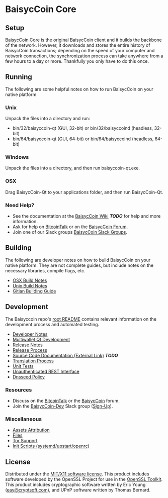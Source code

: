 BaisycCoin Core
=====================

Setup
---------------------
[BaisycCoin Core](http://baisyccoin.org/wallet) is the original BaisycCoin client and it builds the backbone of the network. However, it downloads and stores the entire history of BaisycCoin transactions; depending on the speed of your computer and network connection, the synchronization process can take anywhere from a few hours to a day or more. Thankfully you only have to do this once.

Running
---------------------
The following are some helpful notes on how to run BaisycCoin on your native platform.

### Unix

Unpack the files into a directory and run:

- bin/32/baisyccoin-qt (GUI, 32-bit) or bin/32/baisyccoind (headless, 32-bit)
- bin/64/baisyccoin-qt (GUI, 64-bit) or bin/64/baisyccoind (headless, 64-bit)

### Windows

Unpack the files into a directory, and then run baisyccoin-qt.exe.

### OSX

Drag BaisycCoin-Qt to your applications folder, and then run BaisycCoin-Qt.

### Need Help?

* See the documentation at the [BaisycCoin Wiki](https://en.bitcoin.it/wiki/Main_Page) ***TODO***
for help and more information.
* Ask for help on [BitcoinTalk](https://bitcointalk.org/index.php?topic=1262920.0) or on the [BaisycCoin Forum](http://forum.baisyccoin.org/).
* Join one of our Slack groups [BaisycCoin Slack Groups](https://baisyccoin.org/slack-logins/).

Building
---------------------
The following are developer notes on how to build BaisycCoin on your native platform. They are not complete guides, but include notes on the necessary libraries, compile flags, etc.

- [OSX Build Notes](build-osx.md)
- [Unix Build Notes](build-unix.md)
- [Gitian Building Guide](gitian-building.md)

Development
---------------------
The Baisyccoin repo's [root README](https://github.com/BaisycCoin-Project/BaisycCoin/blob/master/README.md) contains relevant information on the development process and automated testing.

- [Developer Notes](developer-notes.md)
- [Multiwallet Qt Development](multiwallet-qt.md)
- [Release Notes](release-notes.md)
- [Release Process](release-process.md)
- [Source Code Documentation (External Link)](https://dev.visucore.com/bitcoin/doxygen/) ***TODO***
- [Translation Process](translation_process.md)
- [Unit Tests](unit-tests.md)
- [Unauthenticated REST Interface](REST-interface.md)
- [Dnsseed Policy](dnsseed-policy.md)

### Resources

* Discuss on the [BitcoinTalk](https://bitcointalk.org/index.php?topic=1262920.0) or the [BaisycCoin](http://forum.baisyccoin.org/) forum.
* Join the [BaisycCoin-Dev](https://baisyccoin-dev.slack.com/) Slack group ([Sign-Up](https://baisyccoin-dev.herokuapp.com/)).

### Miscellaneous
- [Assets Attribution](assets-attribution.md)
- [Files](files.md)
- [Tor Support](tor.md)
- [Init Scripts (systemd/upstart/openrc)](init.md)

License
---------------------
Distributed under the [MIT/X11 software license](http://www.opensource.org/licenses/mit-license.php).
This product includes software developed by the OpenSSL Project for use in the [OpenSSL Toolkit](https://www.openssl.org/). This product includes
cryptographic software written by Eric Young ([eay@cryptsoft.com](mailto:eay@cryptsoft.com)), and UPnP software written by Thomas Bernard.
